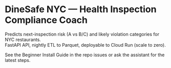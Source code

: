 # DineSafe NYC — Health Inspection Compliance Coach

Predicts next-inspection risk (A vs B/C) and likely violation categories for NYC restaurants.  
FastAPI API, nightly ETL to Parquet, deployable to Cloud Run (scale to zero).

See the Beginner Install Guide in the repo issues or ask the assistant for the latest steps.

